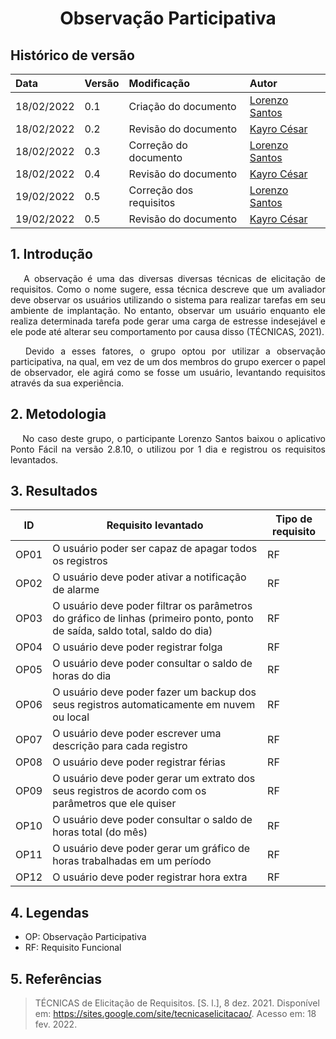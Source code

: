 # <center> Observação Participativa


## Histórico de versão<br>

|    Data    | Versão |                Modificação                |       Autor        |
| :-------- | :---- | :--------------------------------------- | :---------------- |
| 18/02/2022 |  0.1   | Criação do documento |  [Lorenzo Santos](https://github.com/lorenzo7377)   |
| 18/02/2022 |  0.2   | Revisão do documento |  [Kayro César](https://github.com/kayrocesar)   |
| 18/02/2022 |  0.3   | Correção do documento |  [Lorenzo Santos](https://github.com/lorenzo7377)   |
| 18/02/2022 |  0.4   | Revisão do documento |  [Kayro César](https://github.com/kayrocesar)   |
| 19/02/2022 |  0.5   | Correção dos requisitos |  [Lorenzo Santos](https://github.com/lorenzo7377)   |
| 19/02/2022 |  0.5   | Revisão do documento |  [Kayro César](https://github.com/kayrocesar)   |


## 1. Introdução

<p align="justify">&emsp;
    A observação é uma das diversas diversas técnicas de elicitação de requisitos. Como o nome sugere, essa técnica descreve que um avaliador deve observar os usuários utilizando o sistema para realizar tarefas em seu ambiente de implantação. No entanto, observar um usuário enquanto ele realiza determinada tarefa pode gerar uma carga de estresse indesejável e ele pode até alterar seu comportamento por causa disso (TÉCNICAS, 2021).
</p>

<p align="justify">&emsp;
    Devido a esses fatores, o grupo optou por utilizar a observação participativa, na qual, em vez de um dos membros do grupo exercer o papel de observador, ele agirá como se fosse um usuário, levantando requisitos através da sua experiência.
</p>


## 2. Metodologia
<p align="justify">&emsp;
   No caso deste grupo, o participante Lorenzo Santos baixou o aplicativo Ponto Fácil na versão 2.8.10, o utilizou por 1 dia e registrou os requisitos levantados.
</p>

## 3. Resultados
|ID| Requisito levantado | Tipo de requisito |
| -- | -- | -- |
| OP01 | O usuário poder ser capaz de apagar todos os registros | RF |
| OP02 | O usuário deve poder ativar a notificação de alarme | RF |
| OP03 | O usuário deve poder filtrar os parâmetros do gráfico de linhas (primeiro ponto, ponto de saída, saldo total, saldo do dia) | RF |
| OP04 | O usuário deve poder registrar folga | RF |
| OP05 | O usuário deve poder consultar o saldo de horas do dia | RF |
| OP06 | O usuário deve poder fazer um backup dos seus registros automaticamente em nuvem ou local | RF |
| OP07 | O usuário deve poder escrever uma descrição para cada registro | RF |
| OP08 | O usuário deve poder registrar férias | RF |
| OP09 | O usuário deve poder gerar um extrato dos seus registros de acordo com os parâmetros que ele quiser | RF |
| OP10 | O usuário deve poder consultar o saldo de horas total (do mês) | RF |
| OP11 | O usuário deve poder gerar um gráfico de horas trabalhadas em um período| RF |
| OP12 | O usuário deve poder registrar hora extra | RF |


## 4. Legendas

- OP: Observação Participativa
- RF: Requisito Funcional

## 5. Referências
> TÉCNICAS de Elicitação de Requisitos. [S. l.], 8 dez. 2021. Disponível em: https://sites.google.com/site/tecnicaselicitacao/. Acesso em: 18 fev. 2022.
